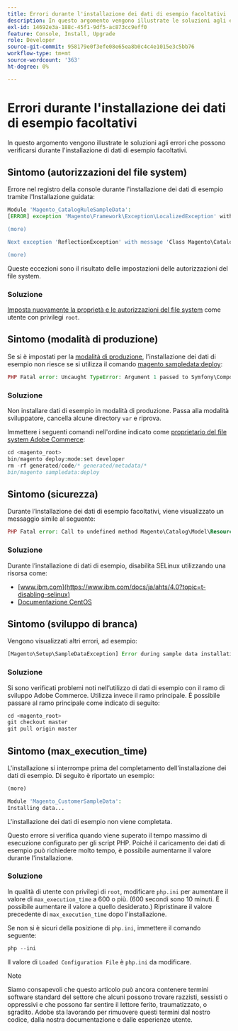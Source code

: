 ```yaml
---
title: Errori durante l'installazione dei dati di esempio facoltativi
description: In questo argomento vengono illustrate le soluzioni agli errori che possono verificarsi durante l'installazione di dati di esempio facoltativi.
exl-id: 14692e3a-188c-45f1-9df5-ac873cc9eff0
feature: Console, Install, Upgrade
role: Developer
source-git-commit: 958179e0f3efe08e65ea8b0c4c4e1015e3c5bb76
workflow-type: tm+mt
source-wordcount: '363'
ht-degree: 0%

---
```


# Errori durante l&#39;installazione dei dati di esempio facoltativi

In questo argomento vengono illustrate le soluzioni agli errori che possono verificarsi durante l&#39;installazione di dati di esempio facoltativi.

## Sintomo (autorizzazioni del file system)

Errore nel registro della console durante l&#39;installazione dei dati di esempio tramite l&#39;Installazione guidata:

```php
Module 'Magento_CatalogRuleSampleData':
[ERROR] exception 'Magento\Framework\Exception\LocalizedException' with message 'Can't create directory /var/www/html/magento2/generated/code/Magento/CatalogRule/Model/.' in /var/www/html/magento2/lib/internal/Magento/Framework/Code/Generator.php:103

(more)

Next exception 'ReflectionException' with message 'Class Magento\CatalogRule\Model\RuleFactory does not exist' in /var/www/html/magento2/lib/internal/Magento/Framework/Code/Reader/ClassReader.php:29

(more)
```

Queste eccezioni sono il risultato delle impostazioni delle autorizzazioni del file system.

### Soluzione

[Imposta nuovamente la proprietà e le autorizzazioni del file system](https://experienceleague.adobe.com/docs/commerce-operations/configuration-guide/deployment/file-system-permissions.html) come utente con privilegi `root`.

## Sintomo (modalità di produzione)

Se si è impostati per la [modalità di produzione](https://experienceleague.adobe.com/docs/commerce-operations/configuration-guide/setup/application-modes.html), l&#39;installazione dei dati di esempio non riesce se si utilizza il comando [magento sampledata:deploy](https://experienceleague.adobe.com/docs/commerce-operations/installation-guide/next-steps/sample-data/composer-packages.html):

```php
PHP Fatal error: Uncaught TypeError: Argument 1 passed to Symfony\Component\Console\Input\ArrayInput::__construct() must be of the type array, object given, called in /<path>/vendor/magento/framework/ObjectManager/Factory/AbstractFactory.php on line 97 and defined in /<path>/vendor/symfony/console/Symfony/Component/Console/Input/ArrayInput.php:37
```

### Soluzione

Non installare dati di esempio in modalità di produzione. Passa alla modalità sviluppatore, cancella alcune directory `var` e riprova.

Immettere i seguenti comandi nell&#39;ordine indicato come [proprietario del file system Adobe Commerce](https://experienceleague.adobe.com/docs/commerce-operations/installation-guide/prerequisites/file-system/overview.html):

```php
cd <magento_root>
bin/magento deploy:mode:set developer
rm -rf generated/code/* generated/metadata/*
bin/magento sampledata:deploy
```

## Sintomo (sicurezza)

Durante l’installazione dei dati di esempio facoltativi, viene visualizzato un messaggio simile al seguente:

```php
PHP Fatal error: Call to undefined method Magento\Catalog\Model\Resource\Product\Interceptor::getWriteConnection() in /var/www/magento2/app/code/Magento/SampleData/Module/Catalog/Setup/Product/Gallery.php on line 144
```

### Soluzione

Durante l’installazione di dati di esempio, disabilita SELinux utilizzando una risorsa come:

* [www.ibm.com](https://www.ibm.com/docs/ja/ahts/4.0?topic=t-disabling-selinux)
* [Documentazione CentOS](https://docs.centos.org/en-US/docs/)

## Sintomo (sviluppo di branca)

Vengono visualizzati altri errori, ad esempio:

```php
[Magento\Setup\SampleDataException] Error during sample data installation: Class Magento\Sales\Model\Service\OrderFactory does not exist
```

### Soluzione

Si sono verificati problemi noti nell’utilizzo di dati di esempio con il ramo di sviluppo Adobe Commerce. Utilizza invece il ramo principale. È possibile passare al ramo principale come indicato di seguito:

```php
cd <magento_root>
git checkout master
git pull origin master
```

## Sintomo (max_execution_time)

L&#39;installazione si interrompe prima del completamento dell&#39;installazione dei dati di esempio. Di seguito è riportato un esempio:

```php
(more)

Module 'Magento_CustomerSampleData':
Installing data...
```

L&#39;installazione dei dati di esempio non viene completata.

Questo errore si verifica quando viene superato il tempo massimo di esecuzione configurato per gli script PHP. Poiché il caricamento dei dati di esempio può richiedere molto tempo, è possibile aumentarne il valore durante l&#39;installazione.

### Soluzione

In qualità di utente con privilegi di `root`, modificare `php.ini` per aumentare il valore di `max_execution_time` a 600 o più. (600 secondi sono 10 minuti. È possibile aumentare il valore a quello desiderato.) Ripristinare il valore precedente di `max_execution_time` dopo l&#39;installazione.

Se non si è sicuri della posizione di `php.ini`, immettere il comando seguente:

```php
php --ini
```

Il valore di `Loaded Configuration File` è `php.ini` da modificare.

>[!NOTE]
>
>Siamo consapevoli che questo articolo può ancora contenere termini software standard del settore che alcuni possono trovare razzisti, sessisti o oppressivi e che possono far sentire il lettore ferito, traumatizzato, o sgradito. Adobe sta lavorando per rimuovere questi termini dal nostro codice, dalla nostra documentazione e dalle esperienze utente.
